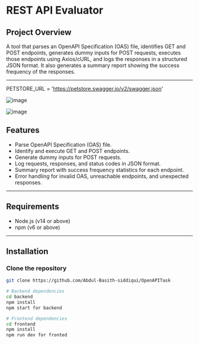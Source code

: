 # REST API Evaluator

## Project Overview

A tool that parses an OpenAPI Specification (OAS) file, identifies GET and POST endpoints, generates dummy inputs for POST requests, executes those endpoints using Axios/cURL, and logs the responses in a structured JSON format. It also generates a summary report showing the success frequency of the responses.

---

PETSTORE_URL = 'https://petstore.swagger.io/v2/swagger.json'

![image](https://github.com/user-attachments/assets/9526bdb9-4bba-4eac-859a-d0159fb815ff)

![image](https://github.com/user-attachments/assets/2d5a82ef-1d0c-465c-aca4-0b87ddee2c4f)




## Features

- Parse OpenAPI Specification (OAS) file.
- Identify and execute GET and POST endpoints.
- Generate dummy inputs for POST requests.
- Log requests, responses, and status codes in JSON format.
- Summary report with success frequency statistics for each endpoint.
- Error handling for invalid OAS, unreachable endpoints, and unexpected responses.

---

## Requirements

- Node.js (v14 or above)
- npm (v6 or above)

---

## Installation

### Clone the repository

```bash
git clone https://github.com/Abdul-Basith-siddiqui/OpenAPITask

# Backend dependencies
cd backend
npm install
npm start for backend

# Frontend dependencies
cd frontend
npm install
npm run dev for fronted
```
